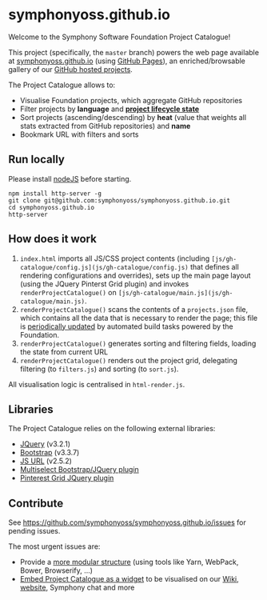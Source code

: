 # symphonyoss.github.io
Welcome to the Symphony Software Foundation Project Catalogue!

This project (specifically, the `master` branch) powers the web page available at [symphonyoss.github.io](symphonyoss.github.io) (using [GitHub Pages](https://symphonyoss.atlassian.net/wiki/spaces/FM/pages/80945878/Documentation)), an enriched/browsable gallery of our [GitHub hosted projects](github.com/symphonyoss).

The Project Catalogue allows to:
- Visualise Foundation projects, which aggregate GitHub repositories
- Filter projects by **language** and **[project lifecycle state](https://symphonyoss.atlassian.net/wiki/spaces/FM/pages/3211338/Project+Lifecycle)**
- Sort projects (ascending/descending) by **heat** (value that weights all stats extracted from GitHub repositories) and **name**
- Bookmark URL with filters and sorts

## Run locally
Please install [nodeJS](https://nodejs.org/en/) before starting.
```
npm install http-server -g
git clone git@github.com:symphonyoss/symphonyoss.github.io.git
cd symphonyoss.github.io
http-server
```

## How does it work
1. `index.html` imports all JS/CSS project contents (including `[js/gh-catalogue/config.js](js/gh-catalogue/config.js)` that defines all rendering configurations and overrides), sets up the main page layout (using the JQuery Pinterst Grid plugin) and invokes `renderProjectCatalogue()` on `[js/gh-catalogue/main.js](js/gh-catalogue/main.js)`.
2. `renderProjectCatalogue()` scans the contents of a `projects.json` file, which contains all the data that is necessary to render the page; this file is [periodically updated](https://github.com/symphonyoss/symphonyoss.github.io/commits/bootstrap/projects.json) by automated build tasks powered by the Foundation.
3. `renderProjectCatalogue()` generates sorting and filtering fields, loading the state from current URL
4. `renderProjectCatalogue()` renders out the project grid, delegating filtering (to `filters.js`) and sorting (to `sort.js`).

All visualisation logic is centralised in `html-render.js`.

## Libraries
The Project Catalogue relies on the following external libraries:
- [JQuery](https://jquery.com/) (v3.2.1)
- [Bootstrap](https://getbootstrap.com) (v3.3.7)
- [JS URL](https://github.com/davidstutz/bootstrap-multiselect) (v2.5.2)
- [Multiselect Bootstrap/JQuery plugin](https://github.com/davidstutz/bootstrap-multiselect)
- [Pinterest Grid JQuery plugin](https://www.jqueryscript.net/layout/Simple-jQuery-Plugin-To-Create-Pinterest-Style-Grid-Layout-Pinterest-Grid.html)

## Contribute
See https://github.com/symphonyoss/symphonyoss.github.io/issues for pending issues.

The most urgent issues are:
- Provide a [more modular structure](https://github.com/symphonyoss/symphonyoss.github.io/issues/9) (using tools like Yarn, WebPack, Bower, Browserify, ...)
- [Embed Project Catalogue as a widget](https://github.com/symphonyoss/symphonyoss.github.io/issues/10) to be visualised on our [Wiki](symphonyoss.atlassian.net/wiki), [website](symphony.foundation), Symphony chat and more
